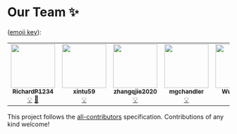 # Our Team ✨
([emoji key](https://allcontributors.org/docs/en/emoji-key)):

<!-- ALL-CONTRIBUTORS-LIST:START - Do not remove or modify this section -->
<!-- prettier-ignore-start -->
<!-- markdownlint-disable -->
<table>
  <tr>
    <td align="center"><a href="https://github.com/RichardP1234"><img src="https://avatars.githubusercontent.com/u/42965322?v=4?s=100" width="100px;" alt=""/><br /><sub><b>RichardP1234</b></sub></a><br /><a href="#example-RichardP1234" title="Examples">💡</a> <a href="https://github.com/undt-group-handbook/undt-handbook-v1.0/commits?author=RichardP1234" title="Documentation">📖</a></td>
    <td align="center"><a href="https://github.com/xintu59"><img src="https://avatars.githubusercontent.com/u/92021576?v=4?s=100" width="100px;" alt=""/><br /><sub><b>xintu59</b></sub></a><br /><a href="#example-xintu59" title="Examples">💡</a></td>
    <td align="center"><a href="https://github.com/zhangqjie2020"><img src="https://avatars.githubusercontent.com/u/68072949?v=4?s=100" width="100px;" alt=""/><br /><sub><b>zhangqjie2020</b></sub></a><br /><a href="#example-zhangqjie2020" title="Examples">💡</a></td>
    <td align="center"><a href="https://github.com/mgchandler"><img src="https://avatars.githubusercontent.com/u/72458692?v=4" width="100px;" alt=""/><br /><sub><b>mgchandler</b></sub></a><br /><a href="#example-mgchandler" title="Examples">💡</a></td>
    <td align="center"><a href="https://github.com/Wuyh-cpu"><img src="https://avatars.githubusercontent.com/u/109810470?v=4" width="100px;" alt=""/><br /><sub><b>Wuyh-cpu</b></sub></a><br /><a href="#example-Wuyh-cpu" title="Examples">💡</a></td>
    <td align="center"><a href="https://github.com/Mrpervez"><img src="https://avatars.githubusercontent.com/u/97747467?v=4" width="100px;" alt=""/><br /><sub><b>Wuyh-cpu</b></sub></a><br /><a href="#example-Mrpervez" title="Examples">💡</a></td>
  </tr>
</table>

<!-- markdownlint-restore -->
<!-- prettier-ignore-end -->

<!-- ALL-CONTRIBUTORS-LIST:END -->

This project follows the [all-contributors](https://github.com/all-contributors/all-contributors) specification. Contributions of any kind welcome!
